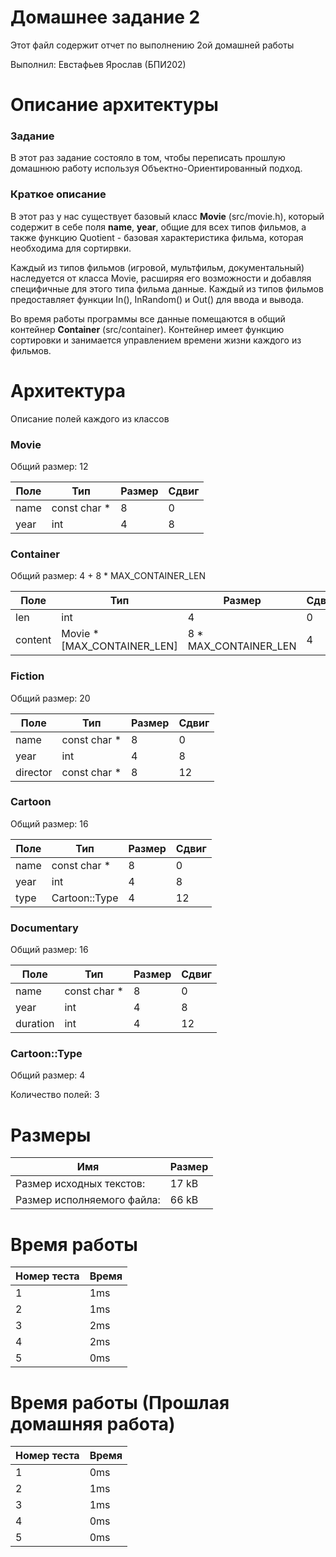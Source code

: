 # Домашнее задание 2

Этот файл содержит отчет по выполнению 2ой домашней работы

Выполнил: Евстафьев Ярослав (БПИ202)

# Описание архитектуры

### Задание

В этот раз задание состояло в том, чтобы переписать прошлую домашнюю работу используя Объектно-Ориентированный подход.

### Краткое описание

В этот раз у нас существует базовый класс **Movie** (src/movie.h), который содержит в себе поля **name**, **year**,
общие для всех типов фильмов, а также функцию Quotient - базовая характеристика фильма, которая необходима для
сортирвки.

Каждый из типов фильмов (игровой, мультфильм, документальный) наследуется от класса Movie, расширяя его возможности и
добавляя специфичные для этого типа фильма данные. Каждый из типов фильмов предоставляет функции In(), InRandom() и
Out() для ввода и вывода.

Во время работы программы все данные помещаются в общий контейнер **Container** (src/container). Контейнер имеет функцию
сортировки и занимается управлением времени жизни каждого из фильмов.

# Архитектура

Описание полей каждого из классов

### Movie

Общий размер: 12

Поле | Тип | Размер | Сдвиг |
-----|-----|--------|-------|
name | const char * | 8 | 0|
year | int | 4 | 8

### Container

Общий размер: 4 + 8 * MAX_CONTAINER_LEN

Поле | Тип | Размер | Сдвиг |
-----|-----|--------|-------|
len | int | 4 | 0|
content | Movie *[MAX_CONTAINER_LEN] | 8 * MAX_CONTAINER_LEN | 4

### Fiction

Общий размер: 20

Поле | Тип | Размер | Сдвиг |
-----|-----|--------|-------|
name | const char * | 8 | 0|
year | int | 4 | 8
director | const char * | 8 | 12 |

### Cartoon

Общий размер: 16

Поле | Тип | Размер | Сдвиг |
-----|-----|--------|-------|
name | const char * | 8 | 0|
year | int | 4 | 8
type | Cartoon::Type | 4 | 12 |

### Documentary

Общий размер: 16

Поле | Тип | Размер | Сдвиг |
-----|-----|--------|-------|
name | const char * | 8 | 0|
year | int | 4 | 8
duration | int | 4 | 12 |

### Cartoon::Type

Общий размер: 4

Количество полей: 3

# Размеры

Имя | Размер |
----|--------|
Размер исходных текстов: | 17 kB |
Размер исполняемого файла: | 66 kB |

# Время работы

Номер теста | Время |
----|--------|
1 | 1ms |
2 | 1ms |
3 | 2ms |
4 | 2ms |
5 | 0ms |

# Время работы (Прошлая домашняя работа)

Номер теста | Время |
----|--------|
1 | 0ms |
2 | 1ms |
3 | 1ms |
4 | 0ms |
5 | 0ms |
